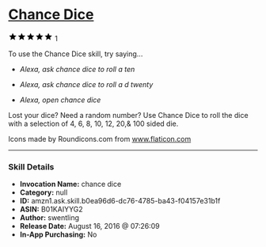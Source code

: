 # [Chance Dice](http://alexa.amazon.com/#skills/amzn1.ask.skill.b0ea96d6-dc76-4785-ba43-f04157e31b1f)
![5 stars](../../images/ic_star_black_18dp_1x.png)![5 stars](../../images/ic_star_black_18dp_1x.png)![5 stars](../../images/ic_star_black_18dp_1x.png)![5 stars](../../images/ic_star_black_18dp_1x.png)![5 stars](../../images/ic_star_black_18dp_1x.png) 1

To use the Chance Dice skill, try saying...

* *Alexa, ask chance dice to roll a ten*

* *Alexa, ask chance dice to roll a d twenty*

* *Alexa, open chance dice*

Lost your dice? Need a random number? Use Chance Dice to roll the dice with a selection of 4, 6, 8, 10, 12, 20,& 100 sided die.

Icons made by Roundicons.com from www.flaticon.com

***

### Skill Details

* **Invocation Name:** chance dice
* **Category:** null
* **ID:** amzn1.ask.skill.b0ea96d6-dc76-4785-ba43-f04157e31b1f
* **ASIN:** B01KAIYYG2
* **Author:** swentling
* **Release Date:** August 16, 2016 @ 07:26:09
* **In-App Purchasing:** No
